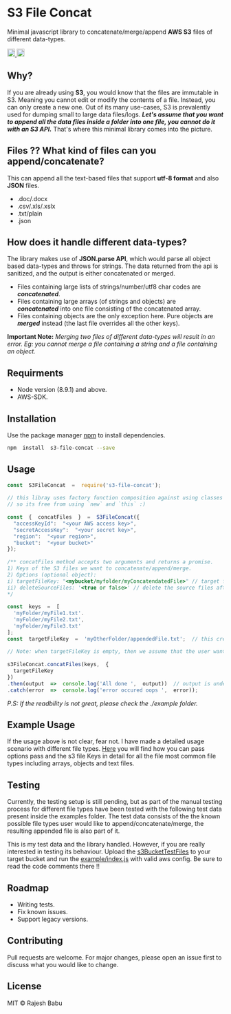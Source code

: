 # S3 File Concat  
  

Minimal javascript library to concatenate/merge/append **AWS S3** files of different data-types.  
<p>
  <a href="https://github.com/rajeshdavidbabu/Node-Clone-S3-Bucket/blob/master/LICENSE">
    <img src="https://img.shields.io/npm/l/express.svg" alt="license" height="18">
  </a>
  <a href="https://badge.fury.io/js/s3-file-concat">
    <img src="https://badge.fury.io/js/s3-file-concat.svg" alt="npm version" height="18">
  </a>
</p>

## Why?  

If you are already using **S3**, you would know that the files are immutable in S3. Meaning you cannot edit or modify the contents of a file. Instead, you can only create a new one. Out of its many use-cases, S3 is prevalently used for dumping small to large data files/logs. ***Let's assume that you want to append all the data files inside a folder into one file, you cannot do it with an S3 API.*** That's where this minimal library comes into the picture.  
  

## Files ?? What kind of files can you append/concatenate?  

This can append all the text-based files that support **utf-8 format** and also **JSON** files.  
  

- .doc/.docx  
- .csv/.xls/.xslx  
- .txt/plain  
- .json  
  

## How does it handle different data-types?  

The library makes use of **JSON.parse API**, which would parse all object based data-types and throws for strings. The data returned from the api is sanitized, and the output is either concatenated or merged.

- Files containing large lists of strings/number/utf8 char codes are  
***concatenated***.  
- Files containing large arrays (of strings and objects) are  
***concatenated*** into one file consisting of the concatenated array.  
- Files containing objects are the only exception here. Pure objects are  
***merged*** instead (the last file overrides all the other keys).  
  

**Important Note:**  *Merging two files of different data-types will result in an error. Eg: you cannot merge a file containing a string and a file containing an object.*  
  

## Requirments  

- Node version (8.9.1) and above.  
- AWS-SDK.  
  

## Installation  
  
  

Use the package manager [npm](https://www.npmjs.com/get-npm) to install dependencies.  
  

```bash  
npm  install  s3-file-concat --save  
```  
  

## Usage  
  

```javascript  
const  S3FileConcat  =  require('s3-file-concat');  
  
// this libray uses factory function composition against using classes for better encapsulation.  
// so its free from using `new` and `this` :)  
  
const  {  concatFiles  }  =  S3FileConcat({  
  "accessKeyId":  "<your AWS access key>",  
  "secretAccessKey":  "<your secret key>",  
  "region":  "<your region>",  
  "bucket":  "<your bucket>"  
});  
  
/** concatFiles method accepts two arguments and returns a promise.  
1) Keys of the S3 files we want to concatenate/append/merge.  
2) Options (optional object):  
i) targetFileKey: "<mybucket/myfolder/myConcatendatedFile>" // target filekey to be update the file with the concatenated content, defaulted to empty string.  
ii) deleteSourceFiles: '<true or false>' // delete the source files after concatenation/merging. defaulted to false.  
*/  
  
const  keys  =  [  
  'myFolder/myFile1.txt'.  
  'myFolder/myFile2.txt',  
  'myFolder/myFile3.txt'  
];  
const  targetFileKey  =  'myOtherFolder/appendedFile.txt';  // this create a new file or overwrite the existing file with the appended content.  
  
// Note: when targetFileKey is empty, then we assume that the user wants to use the appended/merged data and return him appended/merged data in the promise resolve.  
  
s3FileConcat.concatFiles(keys,  {  
  targetFileKey  
})  
.then(output  =>  console.log('All done ',  output))  // output is undefined here, because we pass a targetFileKey to update, its ideal to always pass a targetFileKey if not there is a large file waiting in memory.  
.catch(error  =>  console.log('error occured oops ',  error));  
```  
  

*P.S: If the readbility is not great, please check the ./example folder.*  
  

## Example Usage  

If the usage above is not clear, fear not. I have made a detailed usage scenario with different file types. [Here](https://github.com/rajeshdavidbabu/s3-file-concat/tree/master/example) you will find how you can pass options pass and the s3 file Keys in detail for all the file most common file types including arrays, objects and text files.
  

## Testing  

Currently, the testing setup is still pending, but as part of the manual testing process for different file types have been tested with the following test data present inside the examples folder. The test data consists of the the known possible file types user would like to append/concatenate/merge, the resulting appended file is also part of it.
  

This is my test data and the library handled. However, if you are really interested in testing its behaviour. Upload the [s3BucketTestFiles](https://github.com/rajeshdavidbabu/s3-file-concat/tree/master/example/s3BucketTestFiles) to your target bucket and run the [example/index.js](https://github.com/rajeshdavidbabu/s3-file-concat/blob/master/example/index.js) with valid aws config. Be sure to read the code comments there !!
  

## Roadmap  

- Writing tests.  
- Fix known issues.  
- Support legacy versions.  
  

## Contributing  

Pull requests are welcome. For major changes, please open an issue first to discuss what you would like to change.  
  
  

## License  
  

MIT © Rajesh Babu

